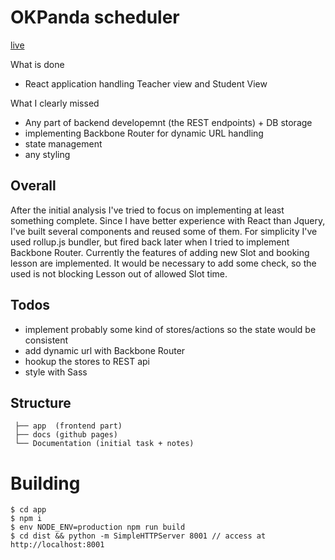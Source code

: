 OKPanda scheduler
=================

[live](https://stereoit.github.io/scheduler/)

What is done
 - React application handling Teacher view and Student View

What I clearly missed
 - Any part of backend developemnt (the REST endpoints) + DB storage
 - implementing Backbone Router for dynamic URL handling
 - state management
 - any styling

Overall
-------

 After the initial analysis I've tried to focus on implementing at least something complete. Since I have better experience with React than Jquery, I've built several components and reused some of them. For simplicity I've used rollup.js bundler, but fired back later when I tried to implement Backbone Router. Currently the features of adding new Slot and booking lesson are implemented. It would be necessary to add some check, so the used is not blocking Lesson out of allowed Slot time.

Todos
-----
  - implement probably some kind of stores/actions so the state would be consistent
  - add dynamic url with Backbone Router
  - hookup the stores to REST api
  - style with Sass

Structure
---------

     ├── app  (frontend part)
     ├── docs (github pages)
     └── Documentation (initial task + notes)


Building
========

    $ cd app
    $ npm i
    $ env NODE_ENV=production npm run build
    $ cd dist && python -m SimpleHTTPServer 8001 // access at http://localhost:8001
